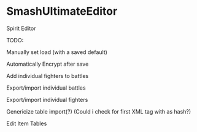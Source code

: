 # SmashUltimateEditor
Spirit Editor

TODO:
  
  Manually set load (with a saved default)
  
  Automatically Encrypt after save
  
  Add individual fighters to battles
  
  Export/import individual battles
  
  Export/import individual fighters
  
  Genericize table import(?) (Could i check for first XML tag with as hash?)
  
  Edit Item Tables
